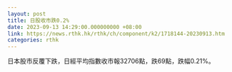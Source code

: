 ```yaml
---
layout: post
title: 日股收市跌0.2%
date: 2023-09-13 14:29:00.000000000 +08:00
link: https://news.rthk.hk/rthk/ch/component/k2/1718144-20230913.htm
categories: rthk
---
```


日本股市反覆下跌，日經平均指數收市報32706點，跌69點，跌幅0.21%。
